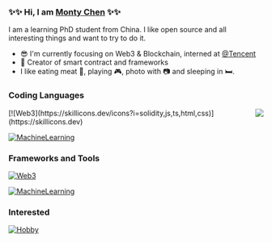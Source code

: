 ### ✨✨ Hi, I am [Monty Chen](https://umiotter.com) ✨✨

I am a learning PhD student from China. I like open source and all interesting things and want to try to do it.

- :sunglasses: I'm currently focusing on Web3 & Blockchain, interned at [@Tencent](https://github.com/Tencent/)
- :hammer: Creator of smart contract and frameworks
- I like eating meat 🍖, playing 🎮, photo with 📷 and sleeping in 🛏️.


### Coding Languages
<!-- github-stats:start -->
<!-- prettier-ignore-start -->
<!-- markdownlint-disable -->
<img align="right" src="https://github-readme-stats.vercel.app/api?username=umiotter&show_icons=true&icon_color=0078e7&title_color=0078e7&include_all_commits=true"/>
<!-- markdownlint-restore -->
<!-- prettier-ignore-end -->
<!-- github-stats:end -->
<!-- languages:start -->
<!-- prettier-ignore-start -->
<!-- markdownlint-disable -->
[![Web3](https://skillicons.dev/icons?i=solidity,js,ts,html,css)](https://skillicons.dev)

[![MachineLearning](https://skillicons.dev/icons?i=py,matlab)](https://skillicons.dev)
<!-- markdownlint-restore -->
<!-- prettier-ignore-end -->
<!-- languages:end -->


### Frameworks and Tools
<!-- tools:start -->
<!-- prettier-ignore-start -->
<!-- markdownlint-disable -->
[![Web3](https://skillicons.dev/icons?i=hardhat,js,ts,html,css)](https://skillicons.dev)

[![MachineLearning](https://skillicons.dev/icons?i=pytorch,tensorflow,matlab)](https://skillicons.dev)
<!-- markdownlint-restore -->
<!-- prettier-ignore-end -->
<!-- tools:end -->

### Interested
<!-- interested:start -->
<!-- prettier-ignore-start -->
<!-- markdownlint-disable -->
[![Hobby](https://skillicons.dev/icons?i=ps,ae,pr,blender)](https://skillicons.dev)
<!-- markdownlint-restore -->
<!-- prettier-ignore-end -->
<!-- interested:end -->
